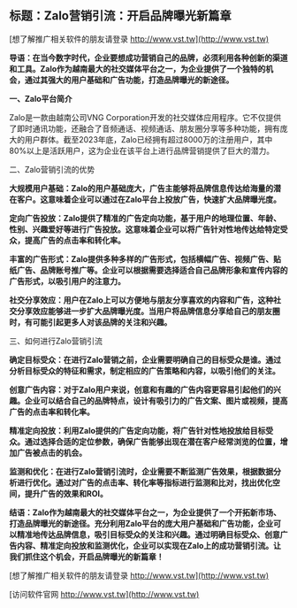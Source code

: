 ## **标题：Zalo营销引流：开启品牌曝光新篇章**

[想了解推广相关软件的朋友请登录 http://www.vst.tw](http://www.vst.tw)

**导语：在当今数字时代，企业要想成功营销自己的品牌，必须利用各种创新的渠道和工具。Zalo作为越南最大的社交媒体平台之一，为企业提供了一个独特的机会，通过其强大的用户基础和广告功能，打造品牌曝光的新途径。**

**一、Zalo平台简介**

Zalo是一款由越南公司VNG Corporation开发的社交媒体应用程序。它不仅提供了即时通讯功能，还融合了音频通话、视频通话、朋友圈分享等多种功能，拥有庞大的用户群体。截至2023年底，Zalo已经拥有超过8000万的注册用户，其中80%以上是活跃用户，这为企业在该平台上进行品牌营销提供了巨大的潜力。

二、Zalo营销引流的优势

**大规模用户基础：Zalo的用户基础庞大，广告主能够将品牌信息传达给海量的潜在客户。这意味着企业可以通过在Zalo平台上投放广告，快速扩大品牌曝光度。**

**定向广告投放：Zalo提供了精准的广告定向功能，基于用户的地理位置、年龄、性别、兴趣爱好等进行广告投放。这意味着企业可以将广告针对性地传达给特定受众，提高广告的点击率和转化率。**

**丰富的广告形式：Zalo提供多种多样的广告形式，包括横幅广告、视频广告、贴纸广告、品牌账号推广等。企业可以根据需要选择适合自己品牌形象和宣传内容的广告形式，以吸引用户的注意力。**

**社交分享效应：用户在Zalo上可以方便地与朋友分享喜欢的内容和广告，这种社交分享效应能够进一步扩大品牌曝光度。当用户将品牌信息分享给自己的朋友圈时，有可能引起更多人对该品牌的关注和兴趣。**

三、如何进行Zalo营销引流

**确定目标受众：在进行Zalo营销之前，企业需要明确自己的目标受众是谁。通过分析目标受众的特征和需求，制定相应的广告策略和内容，以吸引他们的关注。**

**创意广告内容：对于Zalo用户来说，创意和有趣的广告内容更容易引起他们的兴趣。企业可以结合自己的品牌特点，设计有吸引力的广告文案、图片或视频，提高广告的点击率和转化率。**

**精准定向投放：利用Zalo提供的广告定向功能，将广告针对性地投放给目标受众。通过选择合适的定位参数，确保广告能够出现在潜在客户经常浏览的位置，增加广告被点击的机会。**

**监测和优化：在进行Zalo营销引流时，企业需要不断监测广告效果，根据数据分析进行优化。通过对广告的点击率、转化率等指标进行监测和比对，找出优化空间，提升广告的效果和ROI。**

**结语：Zalo作为越南最大的社交媒体平台之一，为企业提供了一个开拓新市场、打造品牌曝光的新途径。充分利用Zalo平台的庞大用户基础和广告功能，企业可以精准地传达品牌信息，吸引目标受众的关注和兴趣。通过明确目标受众、创意广告内容、精准定向投放和监测优化，企业可以实现在Zalo上的成功营销引流。让我们抓住这个机会，开启品牌曝光的新篇章！**

[想了解推广相关软件的朋友请登录 http://www.vst.tw](http://www.vst.tw)


[访问软件官网 http://www.vst.tw](http://www.vst.tw)
